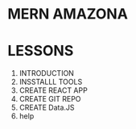 # MERN AMAZONA

# LESSONS

1. INTRODUCTION
2. INSSTALLL TOOLS
3. CREATE REACT APP
4. CREATE GIT REPO
5. CREATE Data.JS
6. help
